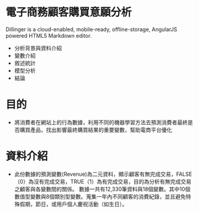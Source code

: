 # 電子商務顧客購買意願分析
Dillinger is a cloud-enabled, mobile-ready, offline-storage, AngularJS powered HTML5 Markdown editor.

  - 分析背景與資料介紹
  - 變數介紹
  - 敘述統計
  - 模型分析
  - 結論

# 目的

  - 將消費者在網站上的行為數據，利用不同的機器學習方法去預測消費者最終是否購買產品，找出影響最終購買結果的重要變數，幫助電商平台優化
 
# 資料介紹
  - 此份數據的預測變數(Revenue)為二元資料，顯示顧客有無完成交易，FALSE（0）為沒有完成交易，TRUE（1）為有完成交易，目的為分析有無完成交易之顧客與各變數間的關係。
數據一共有12,330筆資料與18個變數。其中10個數值型變數與8個類別型變數。蒐集一年內不同顧客的消費紀錄，並且避免特殊假期，節日，或用戶個人慶祝活動（如生日）。
